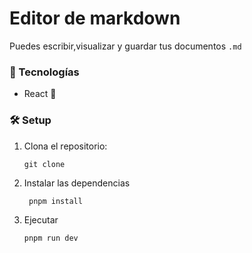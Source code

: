 # Editor de markdown

Puedes escribir,visualizar y guardar tus documentos `.md`

### 📌 Tecnologías
- React  💊

### 🛠 Setup
1. Clona el repositorio:

    `git clone `

2. Instalar las dependencias

    ` pnpm install`

3. Ejecutar 

    `pnpm run dev` 